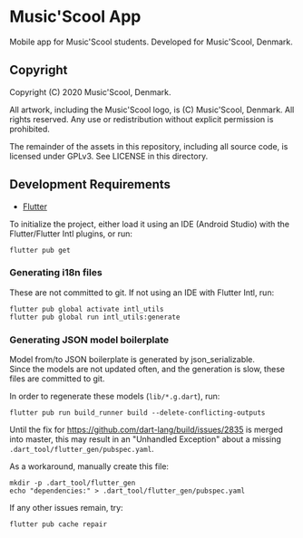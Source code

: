 # Music'Scool App

Mobile app for Music'Scool students. Developed for Music'Scool, Denmark.

## Copyright

Copyright (C) 2020 Music'Scool, Denmark.

All artwork, including the Music'Scool logo, is (C) Music'Scool, Denmark.
All rights reserved. Any use or redistribution without explicit permission
is prohibited.

The remainder of the assets in this repository, including all source code,
is licensed under GPLv3. See LICENSE in this directory.


## Development Requirements

- [Flutter](https://flutter.dev)

To initialize the project, either load it using an IDE (Android Studio) with the
Flutter/Flutter Intl plugins, or run:

```shell script
flutter pub get
```

### Generating i18n files
These are not committed to git. If not using an IDE with Flutter Intl, run:

```shell script
flutter pub global activate intl_utils
flutter pub global run intl_utils:generate
```

### Generating JSON model boilerplate

Model from/to JSON boilerplate is generated by json_serializable.  
Since the models are not updated often, and the generation is slow, these
files are committed to git.

In order to regenerate these models (`lib/*.g.dart`), run:

```shell script
flutter pub run build_runner build --delete-conflicting-outputs
```

Until the fix for https://github.com/dart-lang/build/issues/2835 is merged into master,
this may result in an "Unhandled Exception" about a missing `.dart_tool/flutter_gen/pubspec.yaml`.

As a workaround, manually create this file:
```shell script
mkdir -p .dart_tool/flutter_gen
echo "dependencies:" > .dart_tool/flutter_gen/pubspec.yaml
```

If any other issues remain, try:
```shell script
flutter pub cache repair
```

